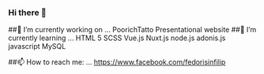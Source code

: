 ### Hi there 👋

##🔭 I’m currently working on ...
  PoorichTatto Presentational website
##🌱 I’m currently learning ...
  HTML 5
  SCSS
  Vue.js
  Nuxt.js
  node.js
  adonis.js
  javascript
  MySQL
  
##📫 How to reach me: ...
  https://www.facebook.com/fedorisinfilip

